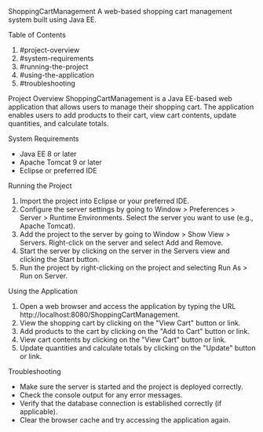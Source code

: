  

ShoppingCartManagement
A web-based shopping cart management system built using Java EE.

Table of Contents
1. #project-overview
2. #system-requirements
3. #running-the-project
4. #using-the-application
5. #troubleshooting

Project Overview
ShoppingCartManagement is a Java EE-based web application that allows users to manage their shopping cart. The application enables users to add products to their cart, view cart contents, update quantities, and calculate totals.

System Requirements
- Java EE 8 or later
- Apache Tomcat 9 or later
- Eclipse or preferred IDE

Running the Project
1. Import the project into Eclipse or your preferred IDE.
2. Configure the server settings by going to Window > Preferences > Server > Runtime Environments. Select the server you want to use (e.g., Apache Tomcat).
3. Add the project to the server by going to Window > Show View > Servers. Right-click on the server and select Add and Remove.
4. Start the server by clicking on the server in the Servers view and clicking the Start button.
5. Run the project by right-clicking on the project and selecting Run As > Run on Server.

Using the Application
1. Open a web browser and access the application by typing the URL http://localhost:8080/ShoppingCartManagement.
2. View the shopping cart by clicking on the "View Cart" button or link.
3. Add products to the cart by clicking on the "Add to Cart" button or link.
4. View cart contents by clicking on the "View Cart" button or link.
5. Update quantities and calculate totals by clicking on the "Update" button or link.

Troubleshooting
- Make sure the server is started and the project is deployed correctly.
- Check the console output for any error messages.
- Verify that the database connection is established correctly (if applicable).
- Clear the browser cache and try accessing the application again.
